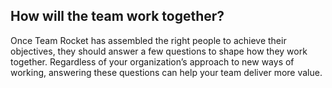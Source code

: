 ## How will the team work together?

Once Team Rocket has assembled the right people to achieve their objectives, they should answer a few questions to shape how they work together. Regardless of your organization’s approach to new ways of working, answering these questions can help your team deliver more value.


